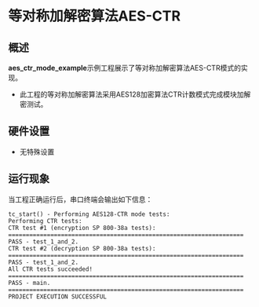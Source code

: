 # 等对称加解密算法AES-CTR

## 概述

**aes_ctr_mode_example**示例工程展示了等对称加解密算法AES-CTR模式的实现。
- 此工程的等对称加解密算法采用AES128加密算法CTR计数模式完成模块加解密测试。

## 硬件设置

- 无特殊设置

## 运行现象

当工程正确运行后，串口终端会输出如下信息：
```console
tc_start() - Performing AES128-CTR mode tests:
Performing CTR tests:
CTR test #1 (encryption SP 800-38a tests):
===================================================================
PASS - test_1_and_2.
CTR test #2 (decryption SP 800-38a tests):
===================================================================
PASS - test_1_and_2.
All CTR tests succeeded!
===================================================================
PASS - main.
===================================================================
PROJECT EXECUTION SUCCESSFUL
```
